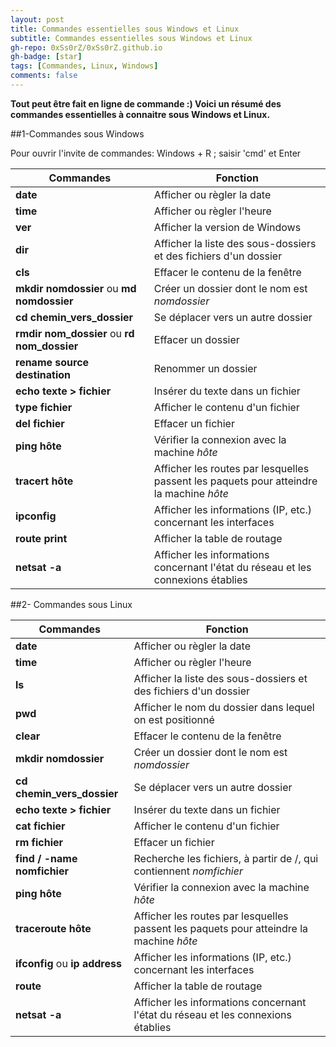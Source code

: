 ```yaml
---
layout: post
title: Commandes essentielles sous Windows et Linux
subtitle: Commandes essentielles sous Windows et Linux
gh-repo: 0xSs0rZ/0xSs0rZ.github.io
gh-badge: [star]
tags: [Commandes, Linux, Windows]
comments: false
---
```


**Tout peut être fait en ligne de commande :) Voici un résumé des commandes essentielles à connaitre sous Windows et Linux.**

##1-Commandes sous Windows

Pour ouvrir l'invite de commandes: Windows + R ; saisir 'cmd' et Enter

Commandes | Fonction 
--- | --- 
**date** | Afficher ou règler la date
**time** | Afficher ou règler l'heure
**ver** | Afficher la version de Windows
**dir** | Afficher la liste des sous-dossiers et des fichiers d'un dossier
**cls** | Effacer le contenu de la fenêtre
**mkdir nomdossier** ou **md nomdossier** | Créer un dossier dont le nom est  _nomdossier_
**cd chemin_vers_dossier** | Se déplacer vers un autre dossier
**rmdir nom_dossier** ou **rd nom_dossier** | Effacer un dossier
**rename source destination** | Renommer un dossier
**echo texte > fichier** | Insérer du texte dans un fichier
**type fichier** | Afficher le contenu d'un fichier
**del fichier** | Effacer un fichier
**ping hôte** | Vérifier la connexion avec la machine _hôte_
**tracert hôte** | Afficher les routes par lesquelles passent les paquets pour atteindre la machine _hôte_
**ipconfig** | Afficher les informations (IP, etc.) concernant les interfaces 
**route print** | Afficher la table de routage
**netsat -a** | Afficher les informations concernant l'état du réseau et les connexions établies

##2- Commandes sous Linux

Commandes | Fonction 
--- | --- 
**date** | Afficher ou règler la date
**time** | Afficher ou règler l'heure
**ls** | Afficher la liste des sous-dossiers et des fichiers d'un dossier
**pwd** | Afficher le nom du dossier dans lequel on est positionné
**clear** | Effacer le contenu de la fenêtre
**mkdir nomdossier** | Créer un dossier dont le nom est  _nomdossier_
**cd chemin_vers_dossier** | Se déplacer vers un autre dossier
**echo texte > fichier** | Insérer du texte dans un fichier
**cat fichier** | Afficher le contenu d'un fichier
**rm fichier** | Effacer un fichier
**find / -name nomfichier** | Recherche les fichiers, à partir de /, qui contiennent _nomfichier_
**ping hôte** | Vérifier la connexion avec la machine _hôte_
**traceroute hôte** | Afficher les routes par lesquelles passent les paquets pour atteindre la machine _hôte_
**ifconfig** ou **ip address** | Afficher les informations (IP, etc.) concernant les interfaces 
**route** | Afficher la table de routage
**netsat -a** | Afficher les informations concernant l'état du réseau et les connexions établies







